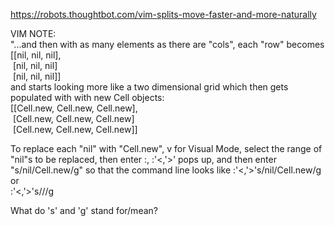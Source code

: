 https://robots.thoughtbot.com/vim-splits-move-faster-and-more-naturally  

VIM NOTE:  
"...and then with as many elements as there are "cols", each "row" becomes  
[[nil, nil, nil],  
&nbsp;[nil, nil, nil]  
&nbsp;[nil, nil, nil]]  
and starts looking more like a two dimensional grid which then gets populated with with new Cell objects:  
[[Cell.new, Cell.new, Cell.new],  
&nbsp;[Cell.new, Cell.new, Cell.new]  
&nbsp;[Cell.new, Cell.new, Cell.new]]  
  
To replace each "nil" with "Cell.new", v for Visual Mode, select the range of "nil"s to be replaced, then enter :, :'<,'>' pops up, and then enter "s/nil/Cell.new/g" so that the command line looks like :'<,'>'s/nil/Cell.new/g  
or  
:'<,'>'s/<to be replaced>/<replace with>/g  
  
What do 's' and 'g' stand for/mean?  
  
